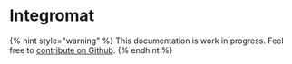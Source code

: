 # Integromat

{% hint style="warning" %}
This documentation is work in progress. Feel free to [contribute on Github](https://github.com/surjithctly/web3forms-docs).
{% endhint %}
